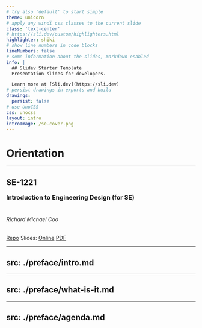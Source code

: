 ```yaml
---
# try also 'default' to start simple
theme: unicorn
# apply any windi css classes to the current slide
class: 'text-center'
# https://sli.dev/custom/highlighters.html
highlighter: shiki
# show line numbers in code blocks
lineNumbers: false
# some information about the slides, markdown enabled
info: |
  ## Slidev Starter Template
  Presentation slides for developers.

  Learn more at [Sli.dev](https://sli.dev)
# persist drawings in exports and build
drawings:
  persist: false
# use UnoCSS
css: unocss
layout: intro
introImage: /se-cover.png
---
```


# Orientation

## SE-1221

### Introduction to Engineering Design **(for SE)**

###### Richard Michael Coo

<logos-github-octocat /> [Repo][repo] <span class="ml-4">Slides: </span>
<twemoji-link /> [Online][online] <mdi-file-pdf class="text-red-500" /> [PDF][pdf]

[repo]: https://github.com/psse-cpu/se-1221-orientation-slides
[online]: https://psse-cpu.github.io/se-1221-orientation-slides
[pdf]: https://psse-cpu.github.io/se-1221-orientation-slides/slides-export.pdf

<style>
h1 {
  padding-bottom: 16px;
  border-bottom: 2px solid lightgrey;
}

h6 {
  margin-bottom: 32px;
}

h3 {
  margin-bottom: 40px;
}

#logos img {
  display: inline;
  margin-top: 32px;
  width: 96px !important;
  height: 96px !important;
}

h3 {
  margin-top: 16px;
}
</style>

---
src: ./preface/intro.md
---
---
src: ./preface/what-is-it.md
---
---
src: ./preface/agenda.md
---
